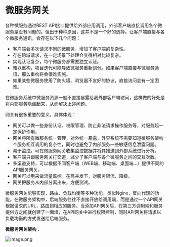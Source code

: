 # 微服务网关

各种微服务通过REST API接口提供给外部应用调用，外部客户端直接调用各个微服务是没有问题的。但出于种种原因，这并不是一个好的选择。让客户端直接与各个微服务通讯，会存在以下几个问题：

- 客户端会多次请求不同的微服务，增加了客户端的复杂性。
- 存在跨域请求，在一定场景下处理会变得相对比较复杂。
- 实现认证复杂，每个微服务都需要独立认证。
- 难以重构，项目迭代可能导致微服务重新划分。如果客户端直接与微服务通讯，那么重构将会很难实施。
- 如果某些微服务使用了防火墙、浏览器不友好的协议，直接访问会有一定困难。

在微服务系统中微服务资源一般不直接暴露给我外部客户端访问，这样做的好处是将内部服务隐藏起来，从而解决上述问题。

网关有很多重要的意义，具体体现：

- 网关可以做一些身份认证、权限管理、防止非法请求操作服务等，对服务起一定保护作用。
- 网关将所有微服务统一管理，对外统一暴露，外界系统不需要知道微服务架构个服务相互调用的复杂性，同时也避免了内部服务一些敏感信息泄露问题。
- 易于监控。可在微服务网关收集监控数据并将其推送到外部系统进行分析。
- 客户端只跟服务网关打交道，减少了客户端与各个微服务之间的交互次数。
- 多渠道支持，可以根据不同客户端（WEB端、移动端、桌面端...）提供不同的API服务网关。
- 网关可以用来做流量监控。在高并发下，对服务限流、降级。
- 网关把服务从内部分离出来，方便测试。

微服务网关能够实现，路由、负载均衡等多种功能。类似Nginx，反向代理的功能。在微服务架构中，后端服务往往不直接开放给调用端，而是通过一个API网关根据请求的URL，路由到相应的服务。当添加API网关后，在第三方调用端和服务提供方之间就创建了一面墙，在API网关中进行权限控制，同时API网关将请求以负载均衡的方式发送给后端服务。

**微服务网关架构**：

![image.png](https://cdn.nlark.com/yuque/0/2021/png/12830737/1627378943430-afa9c253-892e-4b7c-953c-4e0851025f87.png?x-oss-process=image)